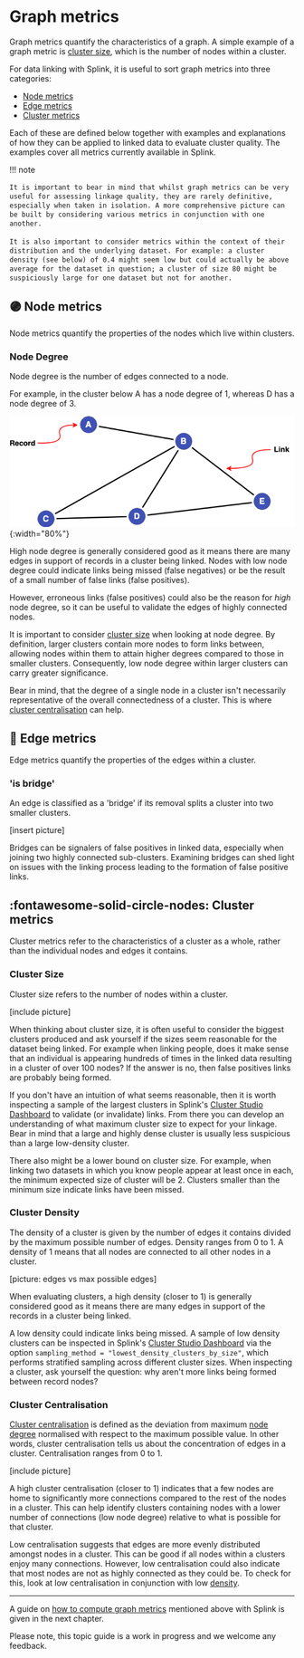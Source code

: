 # Graph metrics

Graph metrics quantify the characteristics of a graph. A simple example of a graph metric is [cluster size](#cluster-size), which is the number of nodes within a cluster.

For data linking with Splink, it is useful to sort graph metrics into three categories:

* [Node metrics](#node-metrics)
* [Edge metrics](#edge-metrics)
* [Cluster metrics](#cluster-metrics)

Each of these are defined below together with examples and explanations of how they can be applied to linked data to evaluate cluster quality. The examples cover all metrics currently available in Splink.

!!! note

    It is important to bear in mind that whilst graph metrics can be very useful for assessing linkage quality, they are rarely definitive, especially when taken in isolation. A more comprehensive picture can be built by considering various metrics in conjunction with one another.

    It is also important to consider metrics within the context of their distribution and the underlying dataset. For example: a cluster density (see below) of 0.4 might seem low but could actually be above average for the dataset in question; a cluster of size 80 might be suspiciously large for one dataset but not for another.


## :purple_circle: Node metrics

Node metrics quantify the properties of the nodes which live within clusters.

### Node Degree

Node degree is the number of edges connected to a node.

For example, in the cluster below A has a node degree of 1, whereas D has a node degree of 3.

![Basic Graph - Records](../../../img/clusters/basic_graph_records.drawio.png){:width="80%"}

High node degree is generally considered good as it means there are many edges in support of records in a cluster being linked. Nodes with low node degree could indicate links being missed (false negatives) or be the result of a small number of false links (false positives).

However, erroneous links (false positives) could also be the reason for _high_ node degree, so it can be useful to validate the edges of highly connected nodes.

It is important to consider [cluster size](#cluster-size) when looking at node degree. By definition, larger clusters contain more nodes to form links between, allowing nodes within them to attain higher degrees compared to those in smaller clusters. Consequently, low node degree within larger clusters can carry greater significance.

Bear in mind, that the degree of a single node in a cluster isn't necessarily representative of the overall connectedness of a cluster. This is where [cluster centralisation](#cluster-centralisation) can help.

## :link: Edge metrics

Edge metrics quantify the properties of the edges within a cluster. 

### 'is bridge'

An edge is classified as a 'bridge' if its removal splits a cluster into two smaller clusters.

[insert picture]

Bridges can be signalers of false positives in linked data, especially when joining two highly connected sub-clusters. Examining bridges can shed light on issues with the linking process leading to the formation of false positive links.

## :fontawesome-solid-circle-nodes: Cluster metrics

Cluster metrics refer to the characteristics of a cluster as a whole, rather than the individual nodes and edges it contains.

### Cluster Size

Cluster size refers to the number of nodes within a cluster.

[include picture]

When thinking about cluster size, it is often useful to consider the biggest clusters produced and ask yourself if the sizes seem reasonable for the dataset being linked. For example when linking people, does it make sense that an individual is appearing hundreds of times in the linked data resulting in a cluster of over 100 nodes? If the answer is no, then false positives links are probably being formed.

If you don't have an intuition of what seems reasonable, then it is worth inspecting a sample of the largest clusters in Splink's [Cluster Studio Dashboard](../../../charts/cluster_studio_dashboard.ipynb) to validate (or invalidate) links. From there you can develop an understanding of what maximum cluster size to expect for your linkage. Bear in mind that a large and highly dense cluster is usually less suspicious than a large low-density cluster.

There also might be a lower bound on cluster size. For example, when linking two datasets in which you know people appear at least once in each, the minimum expected size of cluster will be 2. Clusters smaller than the minimum size indicate links have been missed.

### Cluster Density

The density of a cluster is given by the number of edges it contains divided by the maximum possible number of edges. Density ranges from 0 to 1. A density of 1 means that all nodes are connected to all other nodes in a cluster.

[picture: edges vs max possible edges]

When evaluating clusters, a high density (closer to 1) is generally considered good as it means there are many edges in support of the records in a cluster being linked.

A low density could indicate links being missed. A sample of low density clusters can be inspected in Splink's [Cluster Studio Dashboard](../../../charts/cluster_studio_dashboard.ipynb) via the option `sampling_method = "lowest_density_clusters_by_size"`, which performs stratified sampling across different cluster sizes. When inspecting a cluster, ask yourself the question: why aren't more links being formed between record nodes?


### Cluster Centralisation

[Cluster centralisation](https://en.wikipedia.org/wiki/Centrality#Degree_centrality) is defined as the deviation from maximum [node degree](#node-degree) normalised with respect to the maximum possible value. In other words, cluster centralisation tells us about the concentration of edges in a cluster. Centralisation ranges from 0 to 1.

[include picture]

A high cluster centralisation (closer to 1) indicates that a few nodes are home to significantly more connections compared to the rest of the nodes in a cluster. This can help identify clusters containing nodes with a lower number of connections (low node degree) relative to what is possible for that cluster.

Low centralisation suggests that edges are more evenly distributed amongst nodes in a cluster. This can be good if all nodes within a clusters enjoy many connections. However, low centralisation could also indicate that most nodes are not as highly connected as they could be. To check for this, look at low centralisation in conjunction with low [density](#cluster-density).

<hr>

A guide on [how to compute graph metrics](./how_to_compute_metrics.ipynb) mentioned above with Splink is given in the next chapter.

Please note, this topic guide is a work in progress and we welcome any feedback.

